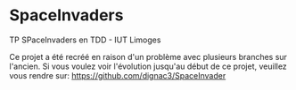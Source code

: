 # SpaceInvaders
TP SPaceInvaders en TDD - IUT Limoges

Ce projet a été recréé en raison d'un  problème avec plusieurs branches sur l'ancien. Si vous voulez voir l'évolution jusqu'au début de ce projet, veuillez vous rendre sur:
https://github.com/dignac3/SpaceInvader
